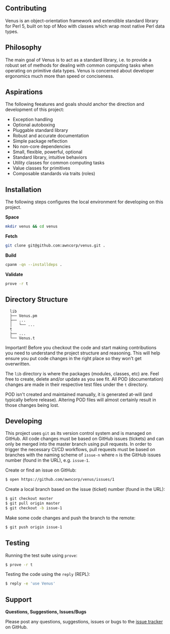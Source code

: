## Contributing

Venus is an object-orientation framework and extendible standard library for
Perl 5, built on top of Moo with classes which wrap most native Perl data
types.

## Philosophy

The main goal of Venus is to act as a standard library, i.e. to provide a
robust set of methods for dealing with common computing tasks when operating on
primitive data types. Venus is concerned about developer ergonomics much more
than speed or conciseness.

## Aspirations

The following feeatures and goals should anchor the direction and development
of this project:

- Exception handling
- Optional autoboxing
- Pluggable standard library
- Robust and accurate documentation
- Simple package reflection
- No non-core dependencies
- Small, flexible, powerful, optional
- Standard library, intuitive behaviors
- Utility classes for common computing tasks
- Value classes for primitives
- Composable standards via traits (roles)

## Installation

The following steps configures the local environment for developing on this
project.

**Space**

```bash
mkdir venus && cd venus
```

**Fetch**

```bash
git clone git@github.com:awncorp/venus.git .
```

**Build**

```bash
cpanm -qn --installdeps .
```

**Validate**

```bash
prove -r t
```

## Directory Structure

```
  lib
  ├── Venus.pm
  ├── ...
  │   └── ...
  t
  ├── ...
  └── Venus.t
```

Important! Before you checkout the code and start making contributions you need
to understand the project structure and reasoning. This will help ensure you
put code changes in the right place so they won't get overwritten.

The `lib` directory is where the packages (modules, classes, etc) are. Feel
free to create, delete and/or update as you see fit. All POD (documentation)
changes are made in their respective test files under the `t` directory.

POD isn't created and maintained manually, it is generated at-will (and
typically before release). Altering POD files will almost certainly result in
those changes being lost.

## Developing

This project uses `git` as its version control system and is managed on GitHub.
All code changes must be based on GitHub issues (tickets) and can only be
merged into the master branch using pull requests. In order to trigger the
necessary CI/CD workflows, pull requests must be based on branches with the
naming scheme of `issue-n` where `n` is the GitHub issues number (found in the
URL), e.g. `issue-1`.

Create or find an issue on GitHub:

```bash
$ open https://github.com/awncorp/venus/issues/1
```

Create a local branch based on the issue (ticket) number (found in the URL):

```bash
$ git checkout master
$ git pull origin master
$ git checkout -b issue-1
```

Make some code changes and push the branch to the remote:

```bash
$ git push origin issue-1
```

## Testing

Running the test suite using `prove`:

```bash
$ prove -r t
```

Testing the code using the `reply` (REPL):

```bash
$ reply -e 'use Venus'
```

## Support

**Questions, Suggestions, Issues/Bugs**

Please post any questions, suggestions, issues or bugs to the [issue
tracker](https://github.com/awncorp/venus/issues) on GitHub.